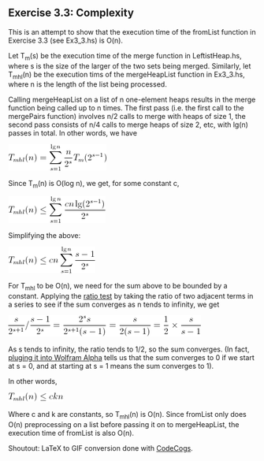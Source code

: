 Exercise 3.3: Complexity
------------------------

This is an attempt to show that the execution time of the fromList function in Exercise 3.3 (see Ex3_3.hs) is O(n).

Let T<sub>m</sub>(s) be the execution time of the merge function in LeftistHeap.hs, where s is the size of the larger of the two sets being merged. Similarly, let T<sub>mhl</sub>(n) be the execution tims of the mergeHeapList function in Ex3_3.hs, where n is the length of the list being processed.

Calling mergeHeapList on a list of n one-element heaps results in the merge function being called up to n times. The first pass (i.e. the first call to the mergePairs function) involves n/2 calls to merge with heaps of size 1, the second pass consists of n/4 calls to merge heaps of size 2, etc, with lg(n) passes in total. In other words, we have

![T_{mhl}(n)=\sum_{s=1}^{\lg n} \frac{n}{2^s} T_m(2^{s-1})](tmhl0.gif)

Since T<sub>m</sub>(n) is O(log n), we get, for some constant c,

![T_{mhl}(n) \leq \sum_{s=1}^{\lg n} \frac{c n \lg(2^{s-1})}{2^s}](tmhl1.gif)

Simplifying the above:

![T_{mhl}(n) \leq  c n \sum_{s=1}^{\lg n} \frac{s-1}{2^s}](tmhl2.gif)

For T<sub>mhl</sub> to be O(n), we need for the sum above to be bounded by a constant. Applying the [ratio test](https://en.wikipedia.org/wiki/Ratio_test) by taking the ratio of two adjacent terms in a series to see if the sum converges as n tends to infinity, we get

![\frac{s}{2^{s+1}} / \frac{s - 1}{2^s} = \frac{2^s s}{2^{s+1}(s - 1)} = \frac{s}{2(s -1)}=\frac{1}{2} \times \frac{s}{s - 1}](ratio.gif)

As s tends to infinity, the ratio tends to 1/2, so the sum converges. (In fact, [pluging it into Wolfram Alpha](http://www.wolframalpha.com/input/?i=sum+of+%28x-1%29%2F2^x) tells us that the sum converges to 0 if we start at s = 0, and at starting at s = 1 means the sum converges to 1).

In other words,

![T_{mhl}(n) \leq c k n](tmhl3.gif)

Where c and k are constants, so T<sub>mhl</sub>(n) is O(n). Since fromList only does O(n) preprocessing on a list before passing it on to mergeHeapList, the execution time of fromList is also O(n).

Shoutout: LaTeX to GIF conversion done with [CodeCogs](http://www.codecogs.com/latex/htmlequations.php).


